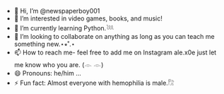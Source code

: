- 👋 Hi, I’m @newspaperboy001
- 👀 I’m interested in video games, books, and music!
- 🌱 I’m currently learning Python.𓆙
- 💞️ I’m looking to collaborate on anything as long as you can teach me something new.⋆⭒˚.⋆ 
- 📫 How to reach me- feel free to add me on Instagram ale.x0e just let me know who you are. (𓁹 𓁹) 
- 😄 Pronouns: he/him ...
- ⚡ Fun fact: Almost everyone with hemophilia is male.𓀗
